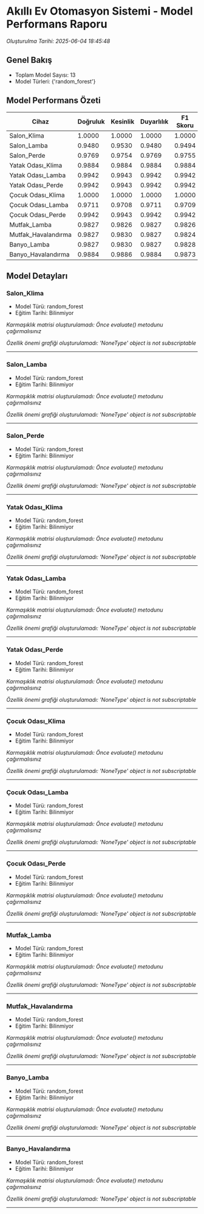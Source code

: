 # Akıllı Ev Otomasyon Sistemi - Model Performans Raporu
*Oluşturulma Tarihi: 2025-06-04 18:45:48*

## Genel Bakış

- Toplam Model Sayısı: 13
- Model Türleri: {'random_forest'}

## Model Performans Özeti

| Cihaz | Doğruluk | Kesinlik | Duyarlılık | F1 Skoru | AUC (ikili) |
|-------|----------|----------|------------|----------|-------------|
| Salon_Klima | 1.0000 | 1.0000 | 1.0000 | 1.0000 | 1.0000 |
| Salon_Lamba | 0.9480 | 0.9530 | 0.9480 | 0.9494 | 0.9801 |
| Salon_Perde | 0.9769 | 0.9754 | 0.9769 | 0.9755 | 0.9966 |
| Yatak Odası_Klima | 0.9884 | 0.9884 | 0.9884 | 0.9884 | 0.9996 |
| Yatak Odası_Lamba | 0.9942 | 0.9943 | 0.9942 | 0.9942 | 1.0000 |
| Yatak Odası_Perde | 0.9942 | 0.9943 | 0.9942 | 0.9942 | 0.9999 |
| Çocuk Odası_Klima | 1.0000 | 1.0000 | 1.0000 | 1.0000 | 1.0000 |
| Çocuk Odası_Lamba | 0.9711 | 0.9708 | 0.9711 | 0.9709 | 0.9977 |
| Çocuk Odası_Perde | 0.9942 | 0.9943 | 0.9942 | 0.9942 | 1.0000 |
| Mutfak_Lamba | 0.9827 | 0.9826 | 0.9827 | 0.9826 | 0.9981 |
| Mutfak_Havalandırma | 0.9827 | 0.9830 | 0.9827 | 0.9824 | 0.9990 |
| Banyo_Lamba | 0.9827 | 0.9830 | 0.9827 | 0.9828 | 0.9995 |
| Banyo_Havalandırma | 0.9884 | 0.9886 | 0.9884 | 0.9873 | 1.0000 |

## Model Detayları

### Salon_Klima

- Model Türü: random_forest
- Eğitim Tarihi: Bilinmiyor

*Karmaşıklık matrisi oluşturulamadı: Önce evaluate() metodunu çağırmalısınız*

*Özellik önemi grafiği oluşturulamadı: 'NoneType' object is not subscriptable*

---

### Salon_Lamba

- Model Türü: random_forest
- Eğitim Tarihi: Bilinmiyor

*Karmaşıklık matrisi oluşturulamadı: Önce evaluate() metodunu çağırmalısınız*

*Özellik önemi grafiği oluşturulamadı: 'NoneType' object is not subscriptable*

---

### Salon_Perde

- Model Türü: random_forest
- Eğitim Tarihi: Bilinmiyor

*Karmaşıklık matrisi oluşturulamadı: Önce evaluate() metodunu çağırmalısınız*

*Özellik önemi grafiği oluşturulamadı: 'NoneType' object is not subscriptable*

---

### Yatak Odası_Klima

- Model Türü: random_forest
- Eğitim Tarihi: Bilinmiyor

*Karmaşıklık matrisi oluşturulamadı: Önce evaluate() metodunu çağırmalısınız*

*Özellik önemi grafiği oluşturulamadı: 'NoneType' object is not subscriptable*

---

### Yatak Odası_Lamba

- Model Türü: random_forest
- Eğitim Tarihi: Bilinmiyor

*Karmaşıklık matrisi oluşturulamadı: Önce evaluate() metodunu çağırmalısınız*

*Özellik önemi grafiği oluşturulamadı: 'NoneType' object is not subscriptable*

---

### Yatak Odası_Perde

- Model Türü: random_forest
- Eğitim Tarihi: Bilinmiyor

*Karmaşıklık matrisi oluşturulamadı: Önce evaluate() metodunu çağırmalısınız*

*Özellik önemi grafiği oluşturulamadı: 'NoneType' object is not subscriptable*

---

### Çocuk Odası_Klima

- Model Türü: random_forest
- Eğitim Tarihi: Bilinmiyor

*Karmaşıklık matrisi oluşturulamadı: Önce evaluate() metodunu çağırmalısınız*

*Özellik önemi grafiği oluşturulamadı: 'NoneType' object is not subscriptable*

---

### Çocuk Odası_Lamba

- Model Türü: random_forest
- Eğitim Tarihi: Bilinmiyor

*Karmaşıklık matrisi oluşturulamadı: Önce evaluate() metodunu çağırmalısınız*

*Özellik önemi grafiği oluşturulamadı: 'NoneType' object is not subscriptable*

---

### Çocuk Odası_Perde

- Model Türü: random_forest
- Eğitim Tarihi: Bilinmiyor

*Karmaşıklık matrisi oluşturulamadı: Önce evaluate() metodunu çağırmalısınız*

*Özellik önemi grafiği oluşturulamadı: 'NoneType' object is not subscriptable*

---

### Mutfak_Lamba

- Model Türü: random_forest
- Eğitim Tarihi: Bilinmiyor

*Karmaşıklık matrisi oluşturulamadı: Önce evaluate() metodunu çağırmalısınız*

*Özellik önemi grafiği oluşturulamadı: 'NoneType' object is not subscriptable*

---

### Mutfak_Havalandırma

- Model Türü: random_forest
- Eğitim Tarihi: Bilinmiyor

*Karmaşıklık matrisi oluşturulamadı: Önce evaluate() metodunu çağırmalısınız*

*Özellik önemi grafiği oluşturulamadı: 'NoneType' object is not subscriptable*

---

### Banyo_Lamba

- Model Türü: random_forest
- Eğitim Tarihi: Bilinmiyor

*Karmaşıklık matrisi oluşturulamadı: Önce evaluate() metodunu çağırmalısınız*

*Özellik önemi grafiği oluşturulamadı: 'NoneType' object is not subscriptable*

---

### Banyo_Havalandırma

- Model Türü: random_forest
- Eğitim Tarihi: Bilinmiyor

*Karmaşıklık matrisi oluşturulamadı: Önce evaluate() metodunu çağırmalısınız*

*Özellik önemi grafiği oluşturulamadı: 'NoneType' object is not subscriptable*

---
